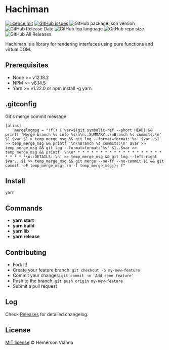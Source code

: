 # Hachiman

[![licence mit](https://img.shields.io/badge/license-MIT-blue.svg?style=flat-square)](http://hemersonvianna.mit-license.org/)
[![GitHub issues](https://img.shields.io/github/issues/mythological-alliance/hachiman.svg)](https://github.com/mythological-alliance/hachiman/issues)
![GitHub package.json version](https://img.shields.io/github/package-json/v/mythological-alliance/hachiman.svg)
![GitHub Release Date](https://img.shields.io/github/release-date/mythological-alliance/hachiman.svg)
![GitHub top language](https://img.shields.io/github/languages/top/mythological-alliance/hachiman.svg)
![GitHub repo size](https://img.shields.io/github/repo-size/mythological-alliance/hachiman.svg)
![GitHub All Releases](https://img.shields.io/github/downloads/mythological-alliance/hachiman/total.svg)

Hachiman is a library for rendering interfaces using pure functions and virtual DOM.


## Prerequisites
- Node >= v12.18.2
- NPM >= v6.14.5
- Yarn >= v1.22.0 or npm install -g yarn

## .gitconfig

Git's merge commit message

```
[alias]
    mergelogmsg = "!f() { var=$(git symbolic-ref --short HEAD) && printf 'Merge branch %s into %s\n\n::SUMMARY::\nBranch %s commits:\n' $1 $var $1 > temp_merge_msg && git log --format=format:'%s' $var..$1 >> temp_merge_msg && printf '\n\nBranch %s commits:\n' $var >> temp_merge_msg && git log --format=format:'%s' $1..$var >> temp_merge_msg && printf '\n\n* * * * * * * * * * * * * * * * * * * * * * * * *\n::DETAILS::\n' >> temp_merge_msg && git log --left-right $var...$1 >> temp_merge_msg && git merge --no-ff --no-commit $1 && git commit -eF temp_merge_msg; rm -f temp_merge_msg;}; f"
```

## Install

```
yarn
```

## Commands

- **yarn start**
- **yarn build**
- **yarn lib**
- **yarn release**

## Contributing

- Fork it!
- Create your feature branch: `git checkout -b my-new-feature`
- Commit your changes: `git commit -m 'Add some feature'`
- Push to the branch: `git push origin my-new-feature`
- Submit a pull request

## Log

Check [Releases](https://github.com/mythological-alliance/hachiman/releases) for detailed changelog.

## License

[MIT license](http://hemersonvianna.mit-license.org/) © Hemerson Vianna

